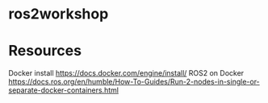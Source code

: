 # ros2workshop

# Resources
Docker install https://docs.docker.com/engine/install/
ROS2 on Docker https://docs.ros.org/en/humble/How-To-Guides/Run-2-nodes-in-single-or-separate-docker-containers.html